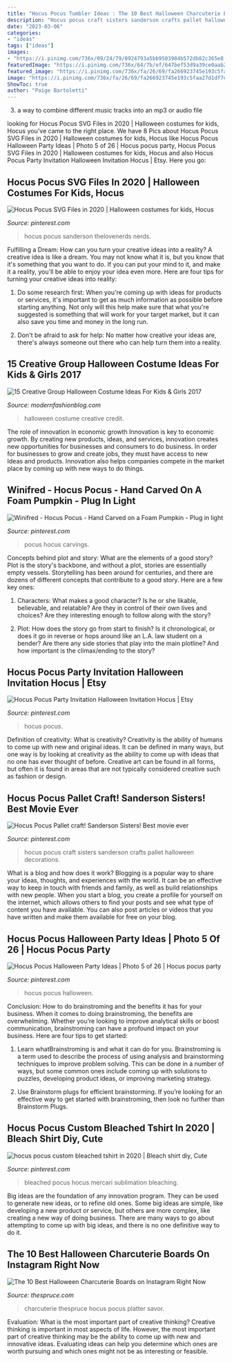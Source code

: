 ```yaml
---
title: "Hocus Pocus Tumbler Ideas : The 10 Best Halloween Charcuterie Boards On Instagram Right Now"
description: "Hocus pocus craft sisters sanderson crafts pallet halloween decorations"
date: "2023-03-06"
categories:
- "ideas"
tags: ["ideas"]
images:
- "https://i.pinimg.com/736x/09/24/79/0924793a5bb9503984b572db82c365e8.jpg"
featuredImage: "https://i.pinimg.com/736x/64/7b/ef/647bef53d9a39ce0aab293b4171ca23a.jpg"
featured_image: "https://i.pinimg.com/736x/fa/26/69/fa266923745e193c5faa27d1df7e8bd0.jpg"
image: "https://i.pinimg.com/736x/fa/26/69/fa266923745e193c5faa27d1df7e8bd0.jpg"
ShowToc: true
author: "Paige Bartoletti"
---
```



3. a way to combine different music tracks into an mp3 or audio file

	

		
looking for Hocus Pocus SVG Files in 2020 | Halloween costumes for kids, Hocus you've came to the right place. We have 8 Pics about Hocus Pocus SVG Files in 2020 | Halloween costumes for kids, Hocus like Hocus Pocus Halloween Party Ideas | Photo 5 of 26 | Hocus pocus party, Hocus Pocus SVG Files in 2020 | Halloween costumes for kids, Hocus and also Hocus Pocus Party Invitation Halloween Invitation Hocus | Etsy. Here you go:
		
    
## Hocus Pocus SVG Files In 2020 | Halloween Costumes For Kids, Hocus

<img loading=lazy src="https://i.pinimg.com/736x/64/b8/42/64b8426a67d0da9f5e763ab5a4009e34.jpg" onerror="this.onerror=null;this.src='https://tse1.mm.bing.net/th?id=OIP.QgOMMjE6bc-toXeEUhw0FwHaLH&amp;pid=15.1';" alt="Hocus Pocus SVG Files in 2020 | Halloween costumes for kids, Hocus">

_Source: pinterest.com_

>hocus pocus sanderson thelovenerds nerds. 

	

Fulfilling a Dream: How can you turn your creative ideas into a reality?
A creative idea is like a dream. You may not know what it is, but you know that it's something that you want to do. If you can put your mind to it, and make it a reality, you'll be able to enjoy your idea even more. Here are four tips for turning your creative ideas into reality:
1. Do some research first: When you're coming up with ideas for products or services, it's important to get as much information as possible before starting anything. Not only will this help make sure that what you're suggested is something that will work for your target market, but it can also save you time and money in the long run.

2. Don't be afraid to ask for help: No matter how creative your ideas are, there's always someone out there who can help turn them into a reality.

    
## 15 Creative Group Halloween Costume Ideas For Kids &amp; Girls 2017

<img loading=lazy src="http://modernfashionblog.com/wp-content/uploads/2017/08/15-Creative-Group-Halloween-Costume-Ideas-For-Kids-Girls-2017-11.jpg" onerror="this.onerror=null;this.src='https://tse2.mm.bing.net/th?id=OIP.f2iW82ir4PQGeB6jcZ8-eAAAAA&amp;pid=15.1';" alt="15 Creative Group Halloween Costume Ideas For Kids &amp; Girls 2017">

_Source: modernfashionblog.com_

>halloween costume creative credit. 

	

The role of innovation in economic growth
Innovation is key to economic growth. By creating new products, ideas, and services, innovation creates new opportunities for businesses and consumers to do business. In order for businesses to grow and create jobs, they must have access to new Ideas and products. Innovation also helps companies compete in the market place by coming up with new ways to do things.

    
## Winifred - Hocus Pocus - Hand Carved On A Foam Pumpkin - Plug In Light

<img loading=lazy src="https://i.pinimg.com/736x/13/32/60/13326078368ce694f499ee3387eeee51.jpg" onerror="this.onerror=null;this.src='https://tse4.mm.bing.net/th?id=OIP.fav9B45AaHuNDTMNDUkA_AHaIf&amp;pid=15.1';" alt="Winifred - Hocus Pocus - Hand Carved on a Foam Pumpkin - Plug in light">

_Source: pinterest.com_

>pocus hocus carvings. 

	

Concepts behind plot and story: What are the elements of a good story?
Plot is the story's backbone, and without a plot, stories are essentially empty vessels. Storytelling has been around for centuries, and there are dozens of different concepts that contribute to a good story. Here are a few key ones:
1) Characters: What makes a good character? Is he or she likable, believable, and relatable? Are they in control of their own lives and choices? Are they interesting enough to follow along with the story?

2) Plot: How does the story go from start to finish? Is it chronological, or does it go in reverse or hops around like an L.A. law student on a bender? Are there any side stories that play into the main plotline? And how important is the climax/ending to the story?

    
## Hocus Pocus Party Invitation Halloween Invitation Hocus | Etsy

<img loading=lazy src="https://i.pinimg.com/736x/64/7b/ef/647bef53d9a39ce0aab293b4171ca23a.jpg" onerror="this.onerror=null;this.src='https://tse1.mm.bing.net/th?id=OIP.3iarZnE_RMHhTGt3ztzz7AHaGq&amp;pid=15.1';" alt="Hocus Pocus Party Invitation Halloween Invitation Hocus | Etsy">

_Source: pinterest.com_

>hocus pocus. 

	

Definition of creativity: What is creativity?
Creativity is the ability of humans to come up with new and original ideas. It can be defined in many ways, but one way is by looking at creativity as the ability to come up with ideas that no one has ever thought of before. Creative art can be found in all forms, but often it is found in areas that are not typically considered creative such as fashion or design.

    
## Hocus Pocus Pallet Craft! Sanderson Sisters! Best Movie Ever

<img loading=lazy src="https://i.pinimg.com/736x/fa/26/69/fa266923745e193c5faa27d1df7e8bd0.jpg" onerror="this.onerror=null;this.src='https://tse1.mm.bing.net/th?id=OIP.SZFLMtlMdVms98vuAZql4AHaJ4&amp;pid=15.1';" alt="Hocus Pocus Pallet craft! Sanderson Sisters! Best movie ever">

_Source: pinterest.com_

>hocus pocus craft sisters sanderson crafts pallet halloween decorations. 

	

What is a blog and how does it work?
Blogging is a popular way to share your ideas, thoughts, and experiences with the world. It can be an effective way to keep in touch with friends and family, as well as build relationships with new people. When you start a blog, you create a profile for yourself on the internet, which allows others to find your posts and see what type of content you have available. You can also post articles or videos that you have written and make them available for free on your blog.

    
## Hocus Pocus Halloween Party Ideas | Photo 5 Of 26 | Hocus Pocus Party

<img loading=lazy src="https://i.pinimg.com/736x/65/79/e9/6579e9ca19e83b51a76ea9775ef6ca8a.jpg" onerror="this.onerror=null;this.src='https://tse4.mm.bing.net/th?id=OIP.W8UGYaoxnvEpE93vpXIcngHaLJ&amp;pid=15.1';" alt="Hocus Pocus Halloween Party Ideas | Photo 5 of 26 | Hocus pocus party">

_Source: pinterest.com_

>hocus pocus halloween. 

	

Conclusion: How to do brainstroming and the benefits it has for your business.
When it comes to doing brainstroming, the benefits are overwhelming. Whether you’re looking to improve analytical skills or boost communication, brainstroming can have a profound impact on your business. Here are four tips to get started:
1. Learn whatBrainstroming is and what it can do for you. Brainstroming is a term used to describe the process of using analysis and brainstorming techniques to improve problem solving. This can be done in a number of ways, but some common ones include coming up with solutions to puzzles, developing product ideas, or improving marketing strategy.

2. Use Brainstorm plugs for efficient brainstorming. If you’re looking for an effective way to get started with brainstroming, then look no further than Brainstorm Plugs.

    
## Hocus Pocus Custom Bleached Tshirt In 2020 | Bleach Shirt Diy, Cute

<img loading=lazy src="https://i.pinimg.com/736x/09/24/79/0924793a5bb9503984b572db82c365e8.jpg" onerror="this.onerror=null;this.src='https://tse4.mm.bing.net/th?id=OIP.t3Zswf5vSBHvl-ktKiBqrwHaHa&amp;pid=15.1';" alt="hocus pocus custom bleached tshirt in 2020 | Bleach shirt diy, Cute">

_Source: pinterest.com_

>bleached pocus hocus mercari sublimation bleaching. 

	

Big ideas are the foundation of any innovation program. They can be used to generate new ideas, or to refine old ones. Some big ideas are simple, like developing a new product or service, but others are more complex, like creating a new way of doing business. There are many ways to go about attempting to come up with big ideas, and there is no one definitive way to do it.

    
## The 10 Best Halloween Charcuterie Boards On Instagram Right Now

<img loading=lazy src="https://www.thespruce.com/thmb/2br3i6UJal-IDtxwAR_9FFdJ5Ak=/960x0/filters:no_upscale():max_bytes(150000):strip_icc()/HocusPocus-2-39aa7c30287f44658e375f7165658707.JPG" onerror="this.onerror=null;this.src='https://tse3.mm.bing.net/th?id=OIP.xBHdvMhTc6lAt3jNGREdoQHaJ4&amp;pid=15.1';" alt="The 10 Best Halloween Charcuterie Boards on Instagram Right Now">

_Source: thespruce.com_

>charcuterie thespruce hocus pocus platter savor. 

	

Evaluation: What is the most important part of creative thinking?
Creative thinking is important in most aspects of life. However, the most important part of creative thinking may be the ability to come up with new and innovative ideas. Evaluating ideas can help you determine which ones are worth pursuing and which ones might not be as interesting or feasible.

